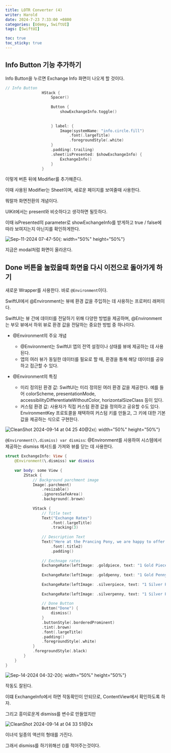 ```yaml
---
title: LOTR Converter (4)
writer: Harold
date: 2024-7-23 7:33:00 +0800
categories: [Udemy, SwiftUI]
tags: [SwiftUI]

toc: true
toc_sticky: true
---
```


## Info Button 기능 추가하기

Info Button을 누르면 Exchange Info 화면이 나오게 할 것이다.

```swift
// Info Button
                HStack {
                    Spacer()
                    
                    Button {
                        showExchangeInfo.toggle()
                        
                        
                    } label: {
                        Image(systemName: "info.circle.fill")
                            .font(.largeTitle)
                            .foregroundStyle(.white)
                    }
                    .padding(.trailing)
                    .sheet(isPresented: $showExchangeInfo) {
                        ExchangeInfo()
                    }
                }
```

이렇게 버튼 뒤에 Modifier를 추가해준다.

이때 사용된 Modifier는 Sheet이며, 새로운 페이지를 보여줄때 사용한다.

뭐랄까 화면전환의 개념이다.

UIKit에서는 present와 비슷하다고 생각하면 될듯하다.

이때 isPresented의 parameter로 showExchangeInfo를 받게하고 true / false에 따라 보여지는지 아닌지를 확인하게한다.

![Sep-11-2024 07-47-50](https://github.com/user-attachments/assets/9c75137f-2800-4f61-94df-7caeacab20a5){: width="50%" height="50%"}

지금은 modal처럼 화면이 올라온다.

## Done 버튼을 눌렀을때 화면을 다시 이전으로 돌아가게 하기

새로운 Wrapper를 사용한다. 바로 `@Environment`이다.

SwiftUI에서 @Environment는 뷰에 환경 값을 주입하는 데 사용하는 프로퍼티 래퍼이다.

SwiftUI는 뷰 간에 데이터를 전달하기 위해 다양한 방법을 제공하며, @Environment는 부모 뷰에서 하위 뷰로 환경 값을 전달하는 중요한 방법 중 하나이다.

- @Environment의 주요 개념
    - @Environment는 SwiftUI 앱의 전역 설정이나 상태를 뷰에 제공하는 데 사용된다.
    - 앱의 여러 뷰가 동일한 데이터를 필요로 할 때, 환경을 통해 해당 데이터를 공유하고 접근할 수 있다.

- @Environment의 특징
	- 미리 정의된 환경 값: SwiftUI는 미리 정의된 여러 환경 값을 제공한다. 예를 들어 colorScheme, presentationMode, accessibilityDifferentiateWithoutColor, horizontalSizeClass 등이 있다.
	- 커스텀 환경 값: 사용자가 직접 커스텀 환경 값을 정의하고 공유할 수도 있다. EnvironmentKey 프로토콜을 채택하여 커스텀 키를 만들고, 그 키에 대한 기본 값을 제공하는 식으로 구현한다.

![CleanShot 2024-09-14 at 04 25 40@2x](https://github.com/user-attachments/assets/a4eb1e56-9d1b-41b1-b6b6-77f55f7c92bf){: width="50%" height="50%"}

`@Environment(\.dismiss) var dismiss`: @Environment를 사용하여 시스템에서 제공하는 dismiss 메서드를 가져와 뷰를 닫는 데 사용한다.


```swift
struct ExchangeInfo: View {
    @Environment(\.dismiss) var dismiss
    
    var body: some View {
        ZStack {
            // Background parchment image
            Image(.parchment)
                .resizable()
                .ignoresSafeArea()
                .background(.brown)
            
            VStack {
                // Title text
                Text("Exchange Rates")
                    .font(.largeTitle)
                    .tracking(3)
                
                // Description Text
                Text("Here at the Prancing Pony, we are happy to offer you a place where you can exchange all the known currencies in the entire world except one. We used to take Brandy Bucks, but after finding out that it was a person instead of a piece of paper, we realized it had no value to us. Below is a simple guide to our currency exchange rates:")
                    .font(.title2)
                    .padding()
                
                // Exchnage rates
                ExchangeRate(leftImage: .goldpiece, text: "1 Gold Piece = 4 Gold Pennies", rightImage: .goldpenny)
                
                ExchangeRate(leftImage: .goldpenny, text: "1 Gold Penny = 4 Silver Pieces", rightImage: .silverpiece)
                
                ExchangeRate(leftImage: .silverpiece, text: "1 Silver Piece = 4 Silver Pennies", rightImage: .silverpenny)
                
                ExchangeRate(leftImage: .silverpenny, text: "1 Silver Penny = 100 Copper Pennies", rightImage: .copperpenny)
                
                // Done Button
                Button("Done") {
                    dismiss()
                }
                .buttonStyle(.borderedProminent)
                .tint(.brown)
                .font(.largeTitle)
                .padding()
                .foregroundStyle(.white)
            }
            .foregroundStyle(.black)
        }
    }
}
```

![Sep-14-2024 04-32-20](https://github.com/user-attachments/assets/6c75b91a-60b6-4d8e-8b07-53e9382a7a29){: width="50%" height="50%"}

작동도 잘된다.

이떄 ExchangeInfo에서 하면 작동확인이 안되므로, ContentView에서 확인하도록 하자.

그리고 흥미로운게 dismiss를 변수로 만들었지만

![CleanShot 2024-09-14 at 04 33 51@2x](https://github.com/user-attachments/assets/0a766cc3-5c24-4bdd-90d2-dd116025c5ac)

이녀석 일종의 액션의 형태를 가진다.

그래서 dismiss를 하기위해선 ()를 적어주는것이다.

